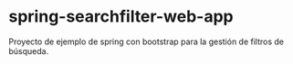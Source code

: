 # spring-searchfilter-web-app
Proyecto de ejemplo de spring con bootstrap para la gestión de filtros de búsqueda.
